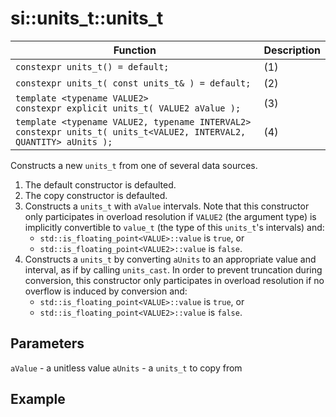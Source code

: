 # si::units_t::units_t

Function | Description
---------|----------
`constexpr units_t() = default;` | (1)
`constexpr units_t( const units_t& ) = default;` | (2)
`template <typename VALUE2>`<br>`constexpr explicit units_t( VALUE2 aValue );` | (3)
`template <typename VALUE2, typename INTERVAL2>`<br>`constexpr units_t( units_t<VALUE2, INTERVAL2, QUANTITY> aUnits );` | (4)

Constructs a new `units_t` from one of several data sources.
1. The default constructor is defaulted.
2. The copy constructor is defaulted.
3. Constructs a `units_t` with `aValue` intervals. Note that this constructor only participates in overload resolution if `VALUE2` (the argument type) is implicitly convertible to `value_t` (the type of this `units_t`'s intervals) and:
   * `std::is_floating_point<VALUE>::value` is `true`, or
   * `std::is_floating_point<VALUE2>::value` is `false`.
4. Constructs a `units_t` by converting `aUnits` to an appropriate value and interval, as if by calling `units_cast`. In order to prevent truncation during conversion, this constructor only participates in overload resolution if no overflow is induced by conversion and:
   * `std::is_floating_point<VALUE>::value` is `true`, or
   * `std::is_floating_point<VALUE2>::value` is `false`.

## Parameters
`aValue` - a unitless value
`aUnits` - a `units_t` to copy from

## Example
```c++
```
